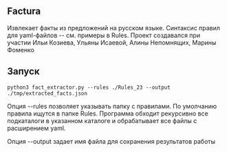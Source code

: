 ## Factura
Извлекает факты из предложений на русском языке. Синтаксис правил для yaml-файлов -- см. примеры в Rules.
Проект создавался при участии Ильи Козиева, Ульяны Исаевой, Алины Непомнящих, Марины Фоменко


## Запуск


```
python3 fact_extractor.py --rules ./Rules_23 --output ./tmp/extracted_facts.json
```

Опция --rules позволяет указывать папку с правилами. По умолчанию правила ищутся в папке Rules. Программа обходит рекурсивно все подкаталоги в указанном каталоге и обрабатывает все файлы с расширением yaml.

Опция --output задает имя файла для сохранения результатов работы

